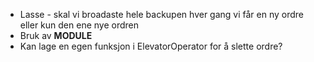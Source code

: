 - Lasse - skal vi broadaste hele backupen hver gang vi får en ny ordre eller kun den ene nye ordren
- Bruk av __MODULE__
- Kan lage en egen funksjon i ElevatorOperator for å slette ordre?
